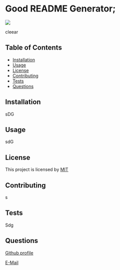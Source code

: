
  
# Good README Generator;


![](https://img.shields.io/badge/license-MIT-yellow)


cleear


## Table of Contents 
  - [Installation](#installation)
  - [Usage](#usage)
  - [License](#license)
  - [Contributing](#contributing)
  - [Tests](#tests)
  - [Questions](#questions)


## Installation 
sDG


## Usage
sdG


## License
This project is licensed by [MIT](mitlicense.txt)


## Contributing
s


## Tests
Sdg
 

## Questions

[Github profile](https://github.com/sdG)

[E-Mail](mailto:Sdg)
    
